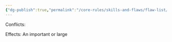 ```yaml
---
{"dg-publish":true,"permalink":"/core-rules/skills-and-flaws/flaw-list/rank-1/scarred/"}
---
```


Conflicts:

Effects:
An important or large 